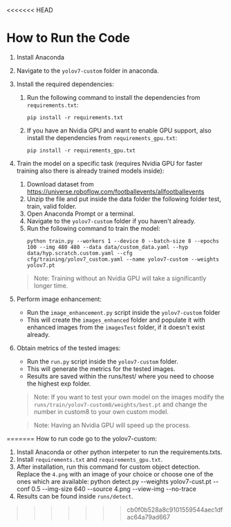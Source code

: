 <<<<<<< HEAD
# How to Run the Code

1. Install Anaconda
2. Navigate to the `yolov7-custom` folder in anaconda.
3. Install the required dependencies:
    1. Run the following command to install the dependencies from `requirements.txt`:
        ```
        pip install -r requirements.txt
        ```
    2. If you have an Nvidia GPU and want to enable GPU support, also install the dependencies from `requirements_gpu.txt`:
        ```
        pip install -r requirements_gpu.txt
        ```

4. Train the model on a specific task (requires Nvidia GPU for faster training also there is already trained models inside):
    1. Download dataset from https://universe.roboflow.com/footballevents/allfootballevents
    2. Unzip the file and put  inside the data folder the following folder test, train, valid folder.
    3. Open Anaconda Prompt or a terminal.
    4. Navigate to the `yolov7-custom` folder if you haven't already.
    5. Run the following command to train the model:
        ```
        python train.py --workers 1 --device 0 --batch-size 8 --epochs 100 --img 480 480 --data data/custom_data.yaml --hyp data/hyp.scratch.custom.yaml --cfg cfg/training/yolov7_custom.yaml --name yolov7-custom --weights yolov7.pt
        ```
    > Note: Training without an Nvidia GPU will take a significantly longer time.

5. Perform image enhancement:
    * Run the `image_enhancement.py` script inside the `yolov7-custom` folder
    * This will create the `images_enhanced` folder and populate it with enhanced images from the `imagesTest` folder, if it doesn't exist already.

6. Obtain metrics of the tested images:
    * Run the `run.py` script inside the `yolov7-custom` folder.
    * This will generate the metrics for the tested images.
    * Results are saved within the runs/test/ where you need to choose the highest exp folder.
    > Note: If you want to test your own model on the images modify the ```runs/train/yolov7-custom8/weights/best.pt``` and change the number in custom8 to your own custom model.
    
    > Note: Having an Nvidia GPU will speed up the process.


=======
How to run code go to the yolov7-custom:
1. Install Anaconda or other python interpeter to run the requirements.txts.
2. Install `requirements.txt` and `requirements_gpu.txt`.
3. After installation, run this command for custom object detection. Replace the `4.png` with an image of your choice or choose one of the ones which are available: python detect.py --weights yolov7-cust.pt --conf 0.5 --img-size 640 --source 4.png --view-img --no-trace
4. Results can be found inside `runs/detect`. 
>>>>>>> cb0f0b528a8c9101559544aec1dfac64a79ad667
